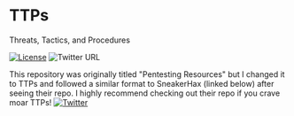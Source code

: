 # TTPs

Threats, Tactics, and Procedures

[![License](https://img.shields.io/badge/license-GPL3-lightgrey.svg)](https://www.gnu.org/licenses/gpl-3.0.en.html) ![Twitter URL](https://img.shields.io/twitter/url?label=FreeZeroDays&style=social&url=https%3A%2F%2Ftwitter.com%2Ffreezerodays)

This repository was originally titled "Pentesting Resources" but I changed it to TTPs and followed a similar format to SneakerHax (linked below) after seeing their repo. I highly recommend checking out their repo if you crave moar TTPs!
[![Twitter](https://img.shields.io/badge/twitter-sneakerhax-38A1F3?logo=twitter)](https://twitter.com/sneakerhax)
